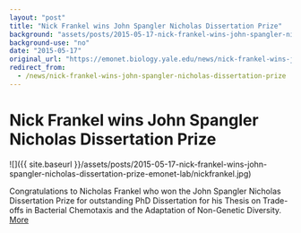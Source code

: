 ```yaml
---
layout: "post"
title: "Nick Frankel wins John Spangler Nicholas Dissertation Prize"
background: "assets/posts/2015-05-17-nick-frankel-wins-john-spangler-nicholas-dissertation-prize-emonet-lab/nickfrankel.jpg"
background-use: "no"
date: "2015-05-17"
original_url: "https://emonet.biology.yale.edu/news/nick-frankel-wins-john-spangler-nicholas-dissertation-prize"
redirect_from:
  - /news/nick-frankel-wins-john-spangler-nicholas-dissertation-prize
---
```

# Nick Frankel wins John Spangler Nicholas Dissertation Prize

![]({{ site.baseurl }}/assets/posts/2015-05-17-nick-frankel-wins-john-spangler-nicholas-dissertation-prize-emonet-lab/nickfrankel.jpg)

Congratulations to Nicholas Frankel who won the John Spangler Nicholas Dissertation Prize for outstanding PhD Dissertation for his Thesis on Trade-offs in Bacterial Chemotaxis and the Adaptation of Non-Genetic Diversity. [More](http://gsas.yale.edu/news/alumnus-wins-nih-postdoctoral-fellowship-study-immune-cells)
